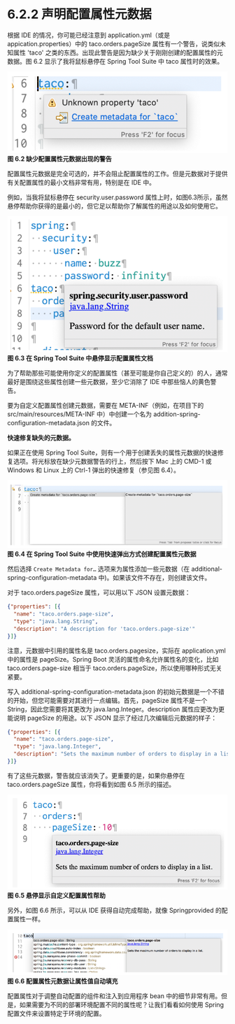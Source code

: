 # 6.2.2 声明配置属性元数据

根据 IDE 的情况，你可能已经注意到 application.yml（或是 appication.properties）中的 taco.orders.pageSize 属性有一个警告，说类似未知属性 'taco' 之类的东西。出现此警告是因为缺少关于刚刚创建的配置属性的元数据。图 6.2 显示了我将鼠标悬停在 Spring Tool Suite 中 taco 属性时的效果。

![](../../assets/6.2.png)
**图 6.2 缺少配置属性元数据出现的警告** <br/>

配置属性元数据是完全可选的，并不会阻止配置属性的工作。但是元数据对于提供有关配置属性的最小文档非常有用，特别是在 IDE 中。

例如，当我将鼠标悬停在 security.user.password 属性上时，如图6.3所示，虽然悬停帮助你获得的是最小的，但它足以帮助你了解属性的用途以及如何使用它。

![](../../assets/6.3.png)
**图 6.3 在 Spring Tool Suite 中悬停显示配置属性文档** <br/>

为了帮助那些可能使用你定义的配置属性（甚至可能是你自己定义的）的人，通常最好是围绕这些属性创建一些元数据，至少它消除了 IDE 中那些恼人的黄色警告。

要为自定义配置属性创建元数据，需要在 META-INF（例如，在项目下的 src/main/resources/META-INF 中）中创建一个名为 addition-spring-configuration-metadata.json 的文件。

**快速修复缺失的元数据。**

如果正在使用 Spring Tool Suite，则有一个用于创建丢失的属性元数据的快速修复选项。将光标放在缺少元数据警告的行上，然后按下 Mac 上的 CMD-1 或 Windows 和 Linux 上的 Ctrl-1 弹出的快速修复（参见图 6.4）。

![](../../assets/6.4.png)
**图 6.4 在 Spring Tool Suite 中使用快速弹出方式创建配置属性元数据** <br/>

然后选择 `Create Metadata for…` 选项来为属性添加一些元数据（在 additional-spring-configuration-metadata 中\)。如果该文件不存在，则创建该文件。

对于 taco.orders.pageSize 属性，可以用以下 JSON 设置元数据：

```json
{"properties": [{
  "name": "taco.orders.page-size",
  "type": "java.lang.String",
  "description": "A description for 'taco.orders.page-size'"
}]}
```

注意，元数据中引用的属性名是 taco.orders.pagesize，实际在 application.yml 中的属性是 pageSize。Spring Boot 灵活的属性命名允许属性名的变化，比如 taco.orders.page-size 相当于 taco.orders.pageSize，所以使用哪种形式无关紧要。

写入 additional-spring-configuration-metadata.json 的初始元数据是一个不错的开始，但您可能需要对其进行一点编辑。首先，pageSize 属性不是一个 String，因此您需要将其更改为 java.lang.Integer。description 属性应更改为更能说明 pageSize 的用途。以下 JSON 显示了经过几次编辑后元数据的样子：

```json
{"properties": [{
  "name": "taco.orders.page-size",
  "type": "java.lang.Integer",
  "description": "Sets the maximum number of orders to display in a list."
}]}
```

有了这些元数据，警告就应该消失了。更重要的是，如果你悬停在 taco.orders.pageSize 属性，你将看到如图 6.5 所示的描述。

![](../../assets/6.5.png)
**图 6.5 悬停显示自定义配置属性帮助** <br/>

另外，如图 6.6 所示，可以从 IDE 获得自动完成帮助，就像 Springprovided 的配置属性一样。

![](../../assets/6.6.png)
**图 6.6 配置属性元数据让属性值自动填充** <br/>

配置属性对于调整自动配置的组件和注入到应用程序 bean 中的细节非常有用。但是，如果需要为不同的部署环境配置不同的属性呢？让我们看看如何使用 Spring 配置文件来设置特定于环境的配置。


